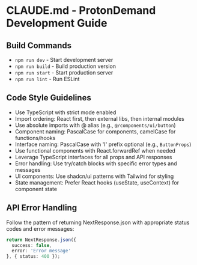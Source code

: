 # CLAUDE.md - ProtonDemand Development Guide

## Build Commands
- `npm run dev` - Start development server
- `npm run build` - Build production version
- `npm run start` - Start production server
- `npm run lint` - Run ESLint

## Code Style Guidelines
- Use TypeScript with strict mode enabled
- Import ordering: React first, then external libs, then internal modules
- Use absolute imports with @ alias (e.g., `@/components/ui/button`)
- Component naming: PascalCase for components, camelCase for functions/hooks
- Interface naming: PascalCase with 'I' prefix optional (e.g., `ButtonProps`)
- Use functional components with React.forwardRef when needed
- Leverage TypeScript interfaces for all props and API responses
- Error handling: Use try/catch blocks with specific error types and messages
- UI components: Use shadcn/ui patterns with Tailwind for styling
- State management: Prefer React hooks (useState, useContext) for component state

## API Error Handling
Follow the pattern of returning NextResponse.json with appropriate status codes and error messages:
```typescript
return NextResponse.json({ 
  success: false, 
  error: 'Error message'
}, { status: 400 });
```